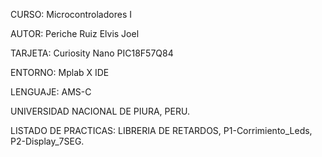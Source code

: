 CURSO: Microcontroladores I


AUTOR: Periche Ruiz Elvis Joel


TARJETA: Curiosity Nano PIC18F57Q84


ENTORNO: Mplab X IDE


LENGUAJE: AMS-C


UNIVERSIDAD NACIONAL DE PIURA, PERU.


LISTADO DE PRACTICAS: LIBRERIA DE RETARDOS, P1-Corrimiento_Leds, P2-Display_7SEG.
